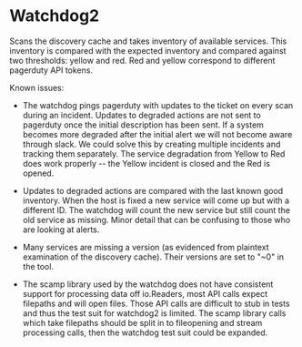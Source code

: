 Watchdog2
====

Scans the discovery cache and takes inventory of available services. This inventory is compared with the expected inventory and compared against two thresholds: yellow and red. Red and yellow correspond to different pagerduty API tokens.

Known issues:

  - The watchdog pings pagerduty with updates to the ticket on every scan during an incident. Updates to degraded actions are not sent to pagerduty once the initial description has been sent. If a system becomes more degraded after the initial alert we will not become aware through slack. We could solve this by creating multiple incidents and tracking them separately. The service degradation from Yellow to Red does work properly -- the Yellow incident is closed and the Red is opened.
  
  - Updates to degraded actions are compared with the last known good inventory. When the host is fixed a new service will come up but with a different ID. The watchdog will count the new service but still count the old service as missing. Minor detail that can be confusing to those who are looking at alerts.

  - Many services are missing a version (as evidenced from plaintext examination of the discovery cache). Their versions are set to "~0" in the tool.

  - The scamp library used by the watchdog does not have consistent support for processing data off io.Readers, most API calls expect filepaths and will open files. Those API calls are difficult to stub in tests and thus the test suit for watchdog2 is limited. The scamp library calls which take filepaths should be split in to fileopening and stream processing calls, then the watchdog test suit could be expanded.